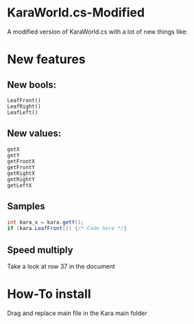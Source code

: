 # KaraWorld.cs-Modified
A modified version of KaraWorld.cs with a lot of new things like:

# New features
## New bools:
```
LeafFront()
LeafRight()
LeafLeft()
```
## New values:
```
getX
getY
getFrontX
getFrontY
getRightX
getRightY
getLeftX
```
## Samples
```csharp
int kara_x = kara.getY();
if (kara.LeafFront()) {/* Code here */}
```
## Speed multiply
Take a look at row 37 in the document

# How-To install
Drag and replace main file in the Kara main folder
